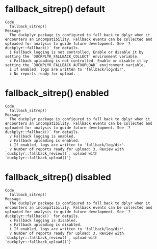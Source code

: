 # fallback_sitrep() default

    Code
      fallback_sitrep()
    Message
      The duckplyr package is configured to fall back to dplyr when it encounters an incompatibility. Fallback events can be collected and uploaded for analysis to guide future development. See `?duckplyr::fallback()` for details.
      i Fallback logging is not controlled. Enable or disable it by setting the `DUCKPLYR_FALLBACK_COLLECT` environment variable.
      i Fallback uploading is not controlled. Enable or disable it by setting the `DUCKPLYR_FALLBACK_AUTOUPLOAD` environment variable.
      i If enabled, logs are written to 'fallback/log/dir'.
      i No reports ready for upload.

# fallback_sitrep() enabled

    Code
      fallback_sitrep()
    Message
      The duckplyr package is configured to fall back to dplyr when it encounters an incompatibility. Fallback events can be collected and uploaded for analysis to guide future development. See `?duckplyr::fallback()` for details.
      v Fallback logging is enabled.
      v Fallback uploading is enabled.
      i If enabled, logs are written to 'fallback/log/dir'.
      v Number of reports ready for upload: 3. Review with `duckplyr::fallback_review()`, upload with `duckplyr::fallback_upload()`}

# fallback_sitrep() disabled

    Code
      fallback_sitrep()
    Message
      The duckplyr package is configured to fall back to dplyr when it encounters an incompatibility. Fallback events can be collected and uploaded for analysis to guide future development. See `?duckplyr::fallback()` for details.
      x Fallback logging is disabled.
      x Fallback uploading is disabled.
      i If enabled, logs are written to 'fallback/log/dir'.
      v Number of reports ready for upload: 3. Review with `duckplyr::fallback_review()`, upload with `duckplyr::fallback_upload()`}

